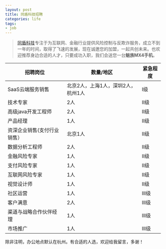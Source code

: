 ```yaml
---
layout: post
title: 同盾科技招聘
categories: life
tags: 
- job
---
```


>[同盾科技](http://fraudmetrix.cn)专注于为互联网、金融行业提供风险控制与反欺诈服务，成立不到一年的时间，取得了飞速的发展，现在诚邀您的加盟，一起共创未来。也欢迎推荐身边合适的人才，只要成功入职，我们会送您一台**魅族MX4手机**。

|招聘岗位	|数量/地区	|紧急程度	|
|-------|-----------|-------|
|SaaS云端服务销售	| 北京2人，上海1人，深圳2人，杭州1人	|Ⅰ级 |
|技术专家	| 2人	|Ⅱ级 |
|高级java开发工程师	| 2人	|Ⅱ级 |
|产品经理	| 1人	|Ⅱ级 |	
|资深企业销售(支付行业销售）	| 北京1人	|Ⅱ级 |
|数据分析工程师	| 2人	|Ⅱ级 |	
|金融风险专家	| 1人	|Ⅱ级 |
|支付风险专家	| 1人	|Ⅱ级 |
|互联网风险专家	| 1人	|Ⅱ级 |
|视觉设计师	| 1人	|Ⅱ级 |
|社区运营	| 1人	|Ⅲ级 |
|客户满意	| 2人	|Ⅲ级 |
|渠道与战略合作伙伴经理	| 1人	|Ⅲ级 |
|市场推广	| 1人	|Ⅲ级 |

除非注明，办公地点默认在杭州。有合适的人选，欢迎给我留言，多谢！